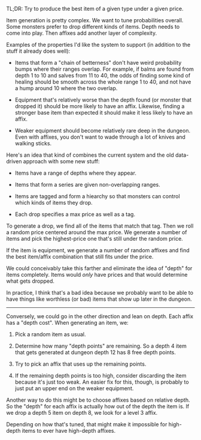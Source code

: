 TL;DR: Try to produce the best item of a given type under a given price.

Item generation is pretty complex. We want to tune probabilities overall. Some
monsters prefer to drop different kinds of items. Depth needs to come into play.
Then affixes add another layer of complexity.

Examples of the properties I'd like the system to support (in addition to the
stuff it already does well):

- Items that form a "chain of betterness" don't have weird probability bumps
  where their ranges overlap. For example, if balms are found from depth 1 to
  10 and salves from 11 to 40, the odds of finding some kind of healing should
  be smooth across the whole range 1 to 40, and not have a hump around 10 where
  the two overlap.

- Equipment that's relatively worse than the depth found (or monster that
  dropped it) should be more likely to have an affix. Likewise, finding a
  stronger base item than expected it should make it less likely to have an
  affix.

- Weaker equipment should become relatively rare deep in the dungeon. Even with
  affixes, you don't want to wade through a lot of knives and walking sticks.

Here's an idea that kind of combines the current system and the old data-driven
approach with some new stuff:

+ Items have a range of depths where they appear.

+ Items that form a series are given non-overlapping ranges.

+ Items are tagged and form a hiearchy so that monsters can control which kinds
  of items they drop.

- Each drop specifies a max price as well as a tag.

To generate a drop, we find all of the items that match that tag. Then we roll
a random price centered around the max price. We generate a number of items and
pick the highest-price one that's still under the random price.

If the item is equipment, we generate a number of random affixes and find the
best item/affix combination that still fits under the price.

We could conceivably take this farther and eliminate the idea of "depth" for
items completely. Items would *only* have prices and that would determine what
gets dropped.

In practice, I think that's a bad idea because we probably want to be able to
have things like worthless (or bad) items that show up later in the dungeon.

---

Conversely, we could go in the other direction and lean on depth. Each affix
has a "depth cost". When generating an item, we:

1.  Pick a random item as usual.

2.  Determine how many "depth points" are remaining. So a depth 4 item that gets
    generated at dungeon depth 12 has 8 free depth points.

3.  Try to pick an affix that uses up the remaining points.

4.  If the remaining depth points is too high, consider discarding the item
    because it's just too weak. An easier fix for this, though, is probably to
    just put an upper end on the weaker equipment.

Another way to do this might be to choose affixes based on relative depth. So
the "depth" for each affix is actually how out of the depth the item is. If we
drop a depth 5 item on depth 8, we look for a level 3 affix.

Depending on how that's tuned, that might make it impossible for high-depth
items to ever have high-depth affixes.


